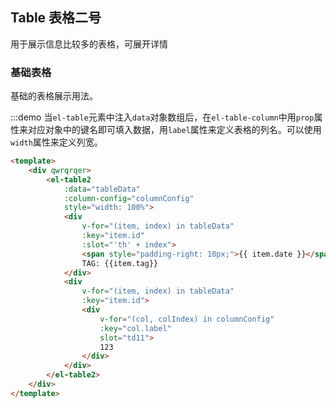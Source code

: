<script>
    export default {
        data() {
            return {
                tableData: [
                    {
                        date: '2016-05-03',
                        name: '王小虎',
                        province: '上海',
                        city: '普陀区',
                        address: '上海市普陀区金沙江路 1518 弄',
                        tag: '家'
                    },
                    {
                        date: '2016-05-04',
                        name: '王小跳',
                        province: '上海',
                        city: '浦东新区',
                        address: '上海市浦东新区江路 1518 弄',
                        tag: '公司'
                    }
                ],
                columnConfig: [
                    {
                        label: '序号',
                        type: 'index',  // index,selection,expand,selectionIndex
                        width: 100
                    },
                    {
                        label: '个人信息',
                        width: 100
                    },
                    {
                        label: '备注'
                    }
                ]
            }
        }
    }
</script>
<style></style>
## Table 表格二号

用于展示信息比较多的表格，可展开详情

### 基础表格

基础的表格展示用法。

:::demo 当`el-table`元素中注入`data`对象数组后，在`el-table-column`中用`prop`属性来对应对象中的键名即可填入数据，用`label`属性来定义表格的列名。可以使用`width`属性来定义列宽。
```html
<template>
    <div qwrqrqer>
        <el-table2
            :data="tableData"
            :column-config="columnConfig"
            style="width: 100%">
            <div
                v-for="(item, index) in tableData"
                :key="item.id"
                :slot="'th' + index">
                <span style="padding-right: 10px;">{{ item.date }}</span>
                TAG: {{item.tag}}
            </div>
            <div
                v-for="(item, index) in tableData"
                :key="item.id">
                <div
                    v-for="(col, colIndex) in columnConfig"
                    :key="col.label"
                    slot="td11">
                    123
                </div>
            </div>
        </el-table2>
    </div>
</template>


